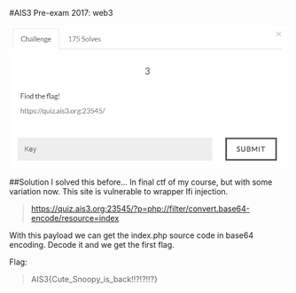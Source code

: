 #AIS3 Pre-exam 2017: web3

![web3](web3.png)

##Solution
I solved this before... In final ctf of my course, but with some variation now.
This site is vulnerable to wrapper lfi injection.
> https://quiz.ais3.org:23545/?p=php://filter/convert.base64-encode/resource=index

With this payload we can get the index.php source code in base64 encoding.
Decode it and we get the first flag.

Flag:
>AIS3{Cute_Snoopy_is_back!!?!?!!?}
